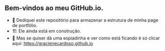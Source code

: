 ﻿## Bem-vindos ao meu GitHub.io.

- 📓 Dediquei este repositório para armazenar a estrutura de minha page de portfólio.
- 🏗️ Ele ainda está em construção.
- 👀 Mas se quiser dá uma espiadinha e ver como está ficando é só clicar aqui: https://gracienecardoso.github.io
